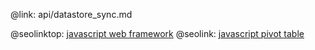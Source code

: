 @link: api/datastore_sync.md

@seolinktop: [javascript web framework](https://webix.com)
@seolink: [javascript pivot table](https://webix.com/pivot/)